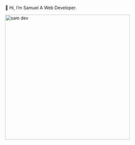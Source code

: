  👋 Hi, I’m Samuel A Web Developer.

<img src="https://github.com/sammy6378/sammy6378/assets/143026733/83316888-2a0a-4c03-9fb9-de1ce70241d7" alt="sam dev" width="400" height="400">



